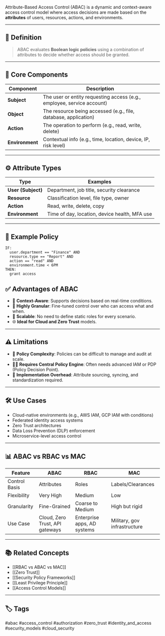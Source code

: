Attribute-Based Access Control (ABAC) is a dynamic and context-aware access control model where access decisions are made based on the **attributes** of users, resources, actions, and environments.

---

## 📌 Definition

> ABAC evaluates **Boolean logic policies** using a combination of attributes to decide whether access should be granted.

---

## 🧱 Core Components

| Component        | Description                                                           |
|------------------|-----------------------------------------------------------------------|
| **Subject**       | The user or entity requesting access (e.g., employee, service account)|
| **Object**        | The resource being accessed (e.g., file, database, application)       |
| **Action**        | The operation to perform (e.g., read, write, delete)                 |
| **Environment**   | Contextual info (e.g., time, location, device, IP, risk level)       |

---

## ⚙️ Attribute Types

| Type           | Examples                                         |
|----------------|--------------------------------------------------|
| **User (Subject)**  | Department, job title, security clearance     |
| **Resource**        | Classification level, file type, owner        |
| **Action**          | Read, write, delete, copy                     |
| **Environment**     | Time of day, location, device health, MFA use |

---

## 🧪 Example Policy

```plaintext
IF:
  user.department == "Finance" AND
  resource.type == "Report" AND
  action == "read" AND
  environment.time < 6PM
THEN:
  grant access
```

## ✅ Advantages of ABAC

- 🧠 **Context-Aware**: Supports decisions based on real-time conditions.
- 🔄 **Highly Granular**: Fine-tuned control over who can access what and when.
- 🧩 **Scalable**: No need to define static roles for every scenario.
- 🌐 **Ideal for Cloud and Zero Trust** models.

---

## ⚠️ Limitations

- 📜 **Policy Complexity**: Policies can be difficult to manage and audit at scale.
- 🧑‍💼 **Requires Central Policy Engine**: Often needs advanced IAM or PDP (Policy Decision Point).
- 🧰 **Implementation Overhead**: Attribute sourcing, syncing, and standardization required.

---

## 🛠 Use Cases

- Cloud-native environments (e.g., AWS IAM, GCP IAM with conditions)
- Federated identity access systems
- Zero Trust architectures
- Data Loss Prevention (DLP) enforcement
- Microservice-level access control

---

## 📊 ABAC vs RBAC vs MAC

|Feature|ABAC|RBAC|MAC|
|---|---|---|---|
|Control Basis|Attributes|Roles|Labels/Clearances|
|Flexibility|Very High|Medium|Low|
|Granularity|Fine-Grained|Coarse to Medium|High but rigid|
|Use Case|Cloud, Zero Trust, API gateways|Enterprise apps, AD systems|Military, gov infrastructure|

---

## 📚 Related Concepts

- [[RBAC vs ABAC vs MAC]]
- [[Zero Trust]]
- [[Security Policy Frameworks]]
- [[Least Privilege Principle]]
- [[Access Control Models]]

---

## 🏷 Tags

#abac #access_control #authorization #zero_trust #identity_and_access #security_models #cloud_security